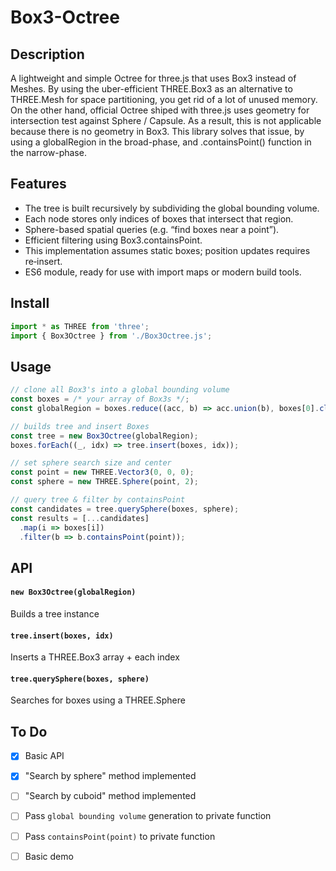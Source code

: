 # Box3-Octree

## Description
A lightweight and simple Octree for three.js that uses Box3 instead of Meshes.
By using the uber-efficient THREE.Box3 as an alternative to THREE.Mesh for space partitioning, you get rid of a lot of unused memory.
On the other hand, official Octree shiped with three.js uses geometry for intersection test against Sphere / Capsule. As a result, this is not applicable because there is no geometry in Box3.
This library solves that issue, by using a globalRegion in the broad-phase, and .containsPoint() function in the narrow-phase. 

## Features
- The tree is built recursively by subdividing the global bounding volume.
- Each node stores only indices of boxes that intersect that region.
- Sphere-based spatial queries (e.g. “find boxes near a point”).
- Efficient filtering using Box3.containsPoint.
- This implementation assumes static boxes; position updates requires re‑insert.
- ES6 module, ready for use with import maps or modern build tools.

## Install
```js
import * as THREE from 'three';
import { Box3Octree } from './Box3Octree.js';
```

## Usage
```js
// clone all Box3's into a global bounding volume
const boxes = /* your array of Box3s */;
const globalRegion = boxes.reduce((acc, b) => acc.union(b), boxes[0].clone());

// builds tree and insert Boxes
const tree = new Box3Octree(globalRegion);
boxes.forEach((_, idx) => tree.insert(boxes, idx));

// set sphere search size and center
const point = new THREE.Vector3(0, 0, 0);
const sphere = new THREE.Sphere(point, 2);

// query tree & filter by containsPoint
const candidates = tree.querySphere(boxes, sphere);
const results = [...candidates]
  .map(i => boxes[i])
  .filter(b => b.containsPoint(point));
```

## API
#### `new Box3Octree(globalRegion)`
Builds a tree instance

#### `tree.insert(boxes, idx)`
Inserts a THREE.Box3 array + each index

#### `tree.querySphere(boxes, sphere)`
Searches for boxes using a THREE.Sphere

## To Do
- [x] Basic API
- [x] "Search by sphere" method implemented
- [ ] "Search by cuboid" method implemented
- [ ] Pass `global bounding volume` generation to private function
- [ ] Pass `containsPoint(point)` to private function
- [ ] Basic demo

